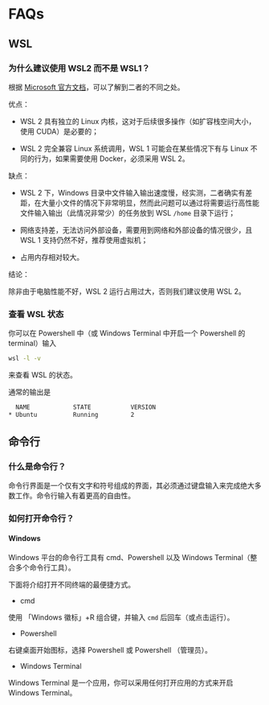 # FAQs

## WSL
### 为什么建议使用 WSL2 而不是 WSL1？

根据 [Microsoft 官方文档](https://docs.microsoft.com/en-us/windows/wsl/compare-versions)，可以了解到二者的不同之处。

优点：

- WSL 2 具有独立的 Linux 内核，这对于后续很多操作（如扩容栈空间大小，使用 CUDA）是必要的；

- WSL 2 完全兼容 Linux 系统调用，WSL 1 可能会在某些情况下有与 Linux 不同的行为，如果需要使用 Docker，必须采用 WSL 2。

缺点：

- WSL 2 下，Windows 目录中文件输入输出速度慢，经实测，二者确实有差距，在大量小文件的情况下非常明显，然而此问题可以通过将需要运行高性能文件输入输出（此情况非常少）的任务放到 WSL `/home` 目录下运行；

- 网络支持差，无法访问外部设备，需要用到网络和外部设备的情况很少，且 WSL 1 支持仍然不好，推荐使用虚拟机；

- 占用内存相对较大。

结论：

除非由于电脑性能不好，WSL 2 运行占用过大，否则我们建议使用 WSL 2。

### 查看 WSL 状态
你可以在 Powershell 中（或 Windows Terminal 中开启一个 Powershell 的 terminal）输入
```bash
wsl -l -v
```
来查看 WSL 的状态。

通常的输出是
```bash
  NAME            STATE           VERSION
* Ubuntu          Running         2
```

## 命令行
### 什么是命令行？

命令行界面是一个仅有文字和符号组成的界面，其必须通过键盘输入来完成绝大多数工作。命令行输入有着更高的自由性。

### 如何打开命令行？

#### Windows
Windows 平台的命令行工具有 cmd、Powershell 以及 Windows Terminal（整合多个命令行工具）。

下面将介绍打开不同终端的最便捷方式。

- cmd

使用 「Windows 徽标」+R 组合键，并输入 `cmd` 后回车（或点击运行）。

- Powershell

右键桌面开始图标，选择 Powershell 或 Powershell （管理员）。

- Windows Terminal

Windows Terminal 是一个应用，你可以采用任何打开应用的方式来开启 Windows Terminal。
